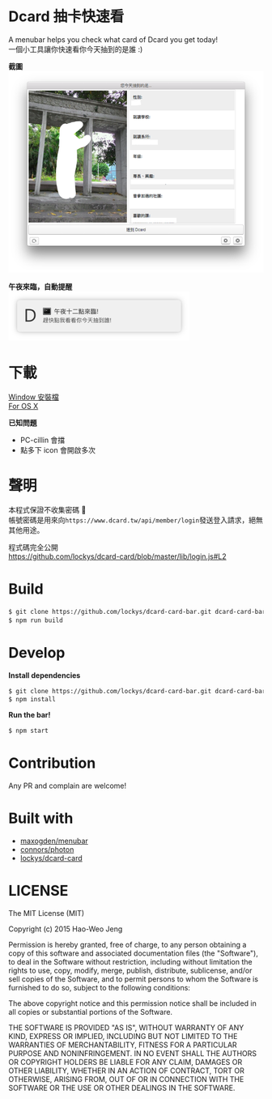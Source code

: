 Dcard 抽卡快速看
==
A menubar helps you check what card of Dcard you get today!  
一個小工具讓你快速看你今天抽到的是誰 :)


**截圖**  
![](./media/shot.png)

**午夜來臨，自動提醒**  
![](./media/notifier.png)

# 下載
[Window 安裝檔](https://github.com/lockys/dcard-bar/releases/download/0.0.2/dcard-bar-setup.exe)  
[For OS X](https://github.com/lockys/dcard-bar/releases/download/0.0.2/dcard-card-bar.zip)

**已知問題**  
- PC-cillin 會擋
- 點多下 icon 會開啟多次

# 聲明
本程式保證不收集密碼 :pray:  
帳號密碼是用來向`https://www.dcard.tw/api/member/login`發送登入請求，絕無其他用途。

程式碼完全公開  
https://github.com/lockys/dcard-card/blob/master/lib/login.js#L2

# Build

```sh
$ git clone https://github.com/lockys/dcard-card-bar.git dcard-card-bar && cd dcard-card-bar
$ npm run build
```

# Develop

**Install dependencies**
```sh
$ git clone https://github.com/lockys/dcard-card-bar.git dcard-card-bar && cd dcard-card-bar
$ npm install
```

**Run the bar!**
```sh
$ npm start
```

# Contribution
Any PR and complain are welcome!

# Built with

- [maxogden/menubar](https://github.com/maxogden/menubar)
- [connors/photon](https://github.com/connors/photon)
- [lockys/dcard-card](https://github.com/lockys/dcard-card)

# LICENSE
The MIT License (MIT)

Copyright (c) 2015 Hao-Weo Jeng

Permission is hereby granted, free of charge, to any person obtaining a copy
of this software and associated documentation files (the "Software"), to deal
in the Software without restriction, including without limitation the rights
to use, copy, modify, merge, publish, distribute, sublicense, and/or sell
copies of the Software, and to permit persons to whom the Software is
furnished to do so, subject to the following conditions:

The above copyright notice and this permission notice shall be included in all
copies or substantial portions of the Software.

THE SOFTWARE IS PROVIDED "AS IS", WITHOUT WARRANTY OF ANY KIND, EXPRESS OR
IMPLIED, INCLUDING BUT NOT LIMITED TO THE WARRANTIES OF MERCHANTABILITY,
FITNESS FOR A PARTICULAR PURPOSE AND NONINFRINGEMENT. IN NO EVENT SHALL THE
AUTHORS OR COPYRIGHT HOLDERS BE LIABLE FOR ANY CLAIM, DAMAGES OR OTHER
LIABILITY, WHETHER IN AN ACTION OF CONTRACT, TORT OR OTHERWISE, ARISING FROM,
OUT OF OR IN CONNECTION WITH THE SOFTWARE OR THE USE OR OTHER DEALINGS IN THE
SOFTWARE.
